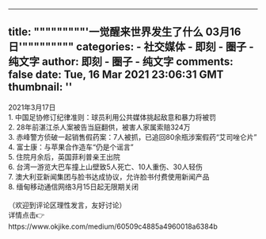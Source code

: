 
---
title: """""""""'一觉醒来世界发生了什么 03月16日'"""""""""
categories: 
    - 社交媒体
    - 即刻 - 圈子 - 纯文字
author: 即刻 - 圈子 - 纯文字
comments: false
date: Tue, 16 Mar 2021 23:06:31 GMT
thumbnail: ''
---

<div>   
2021年3月17日<br>1. 中国足协修订纪律准则：球员利用公共媒体挑起敌意和暴力将被罚<br>2. 28年前湛江杀人案被告当庭翻供，被害人家属索赔324万<br>3. 赤峰警方侦破一起销售假药案：7人被抓，已追回80余瓶涉案假药“艾司唑仑片”<br>4. 富士康：与苹果合作造车“仍是个谣言”<br>5. 住院月余后，英国菲利普亲王出院<br>6. 台湾一游览大巴车撞上山壁致5人死亡、10人重伤、30人轻伤<br>7. 澳大利亚新闻集团与脸书达成协议，允许脸书付费使用新闻产品<br>8. 缅甸移动通信网络3月15日起无限期关闭<br><br>（欢迎到评论区理性发言，友好讨论）<br>详情点击👉<br>https://www.okjike.com/medium/60509c4885a4960018a6384b  
</div>
            